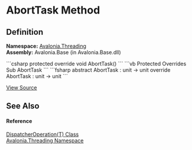 # AbortTask Method




## Definition
**Namespace:** <a href="N_Avalonia_Threading">Avalonia.Threading</a>  
**Assembly:** Avalonia.Base (in Avalonia.Base.dll)

<Tabs groupId="api-code-preview">
<TabItem value="csharp" label="C#">
```csharp
protected override void AbortTask()
```
</TabItem>
<TabItem value="vb" label="VB">
```vb
Protected Overrides Sub AbortTask
```
</TabItem>
<TabItem value="fsharp" label="F#">
```fsharp
abstract AbortTask : unit -> unit 
override AbortTask : unit -> unit 
```
</TabItem>
</Tabs>



<a href="https://github.com/AvaloniaUI/Avalonia/tree/master/src/Avalonia.Base/Threading/DispatcherOperation.cs#L346" title="View the source code">View Source</a>



## See Also


#### Reference
<a href="T_Avalonia_Threading_DispatcherOperation_1">DispatcherOperation(T) Class</a>  
<a href="N_Avalonia_Threading">Avalonia.Threading Namespace</a>  

